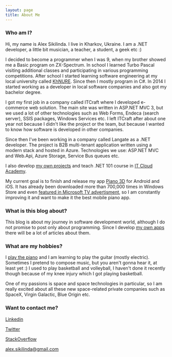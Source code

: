 ```yaml
---
layout: page
title: About Me
---
```


<!--<div class="circularProfilePic"></div>

<br> -->
                                          
### Who am I?

Hi, my name is Alex Sikilinda. I live in Kharkov, Ukraine. I am a .NET developer, a little bit musician, a teacher, a student, a geek etc :)

I decided to become a programmer when I was 9, when my brother showed me a Basic program on ZX-Spectrum.
In school I learned Turbo Pascal visiting additional classes and participating in various programming competitions. 
After school I started learning software engineering at my local university called [KhNURE](http://nure.ua/). 
Since then I mostly program in C#. In 2014 I started working as a developer in local software companies and also got my bachelor degree.

I got my first job in a company called ITCraft where I developed e-commerce web solution. The main site was written in ASP.NET MVC 3, but we used a lot of 
other technologies such as Web Forms, Endeca (search server), SSIS packages, Windows Services etc. I left ITCraft after about one year not because I didn't like
the project or the team, but because I wanted to know how software is developed in other companies.

Since then I've been working in a company called Langate as a .NET developer. The project is B2B multi-tenant application written using a modern stack and hosted in Azure.
Technologies we use: ASP.NET MVC and Web.Api, Azure Storage, Service Bus queues etc.

I also develop [my own projects](/myprojects/) and teach .NET 101 course in [IT Cloud Academy](https://itcloud.academy/).

My current goal is to finish and release my app [Piano 3D](/myprojects/) for Android and iOS. It has already been downloaded more than 700,000 times in Windows Store
and even [featured in Microsoft TV advertisment](/posts/piano3d-featured-in-MS-advertisment/),
so I am constantly improving it and want to make it the best mobile piano app.

### What is this blog about?

This blog is about my journey in software development world, although I do not promise to post only about programming.
Since I develop [my own apps](/myprojects/) there will be a lot of articles about them.

### What are my hobbies?

I [play the piano](https://soundcloud.com/alex-sikilinda) and I am learning to play the guitar (mostly electric). Sometimes I pretend to compose music,
but you aren't gonna hear it, at least yet :)
I used to play basketball and volleyball, I haven't done it recently though because of my knee injury which I got playing basketball.

One of my passions is space and space technologies in particular, so I am really excited about all these new space-related private companies such as SpaceX, 
Virgin Galactic, Blue Origin etc.

### Want to contact me?

[Linkedin](https://www.linkedin.com/in/alexsikilinda?trk=nav_responsive_tab_profile)

[Twitter](https://twitter.com/AlexSikilinda)

[StackOverflow](http://stackoverflow.com/users/3565910/alex-sikilinda)

[alex.sikilinda@gmail.com](mailto:alex.sikilinda@gmail.com)